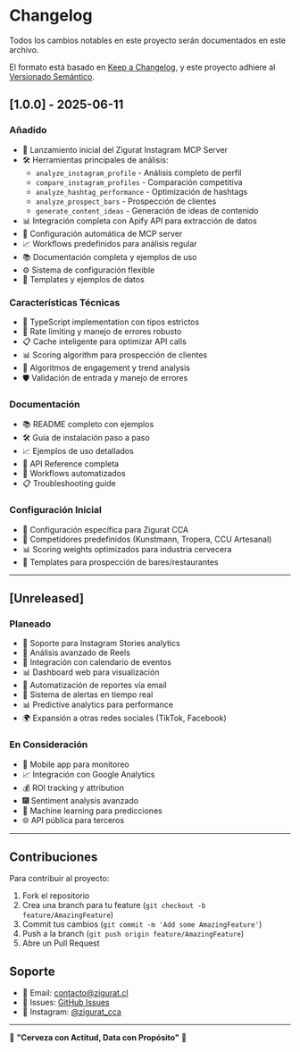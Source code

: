 # Changelog

Todos los cambios notables en este proyecto serán documentados en este archivo.

El formato está basado en [Keep a Changelog](https://keepachangelog.com/en/1.0.0/),
y este proyecto adhiere al [Versionado Semántico](https://semver.org/spec/v2.0.0.html).

## [1.0.0] - 2025-06-11

### Añadido
- 🎉 Lanzamiento inicial del Zigurat Instagram MCP Server
- 🛠️ Herramientas principales de análisis:
  - `analyze_instagram_profile` - Análisis completo de perfil
  - `compare_instagram_profiles` - Comparación competitiva
  - `analyze_hashtag_performance` - Optimización de hashtags
  - `analyze_prospect_bars` - Prospección de clientes
  - `generate_content_ideas` - Generación de ideas de contenido
- 📊 Integración completa con Apify API para extracción de datos
- 🔧 Configuración automática de MCP server
- 📈 Workflows predefinidos para análisis regular
- 📚 Documentación completa y ejemplos de uso
- ⚙️ Sistema de configuración flexible
- 📝 Templates y ejemplos de datos

### Características Técnicas
- 📝 TypeScript implementation con tipos estrictos
- 🔄 Rate limiting y manejo de errores robusto
- 📋 Cache inteligente para optimizar API calls
- 📊 Scoring algorithm para prospección de clientes
- 🎯 Algoritmos de engagement y trend analysis
- 🛡️ Validación de entrada y manejo de errores

### Documentación
- 📚 README completo con ejemplos
- 🛠️ Guía de instalación paso a paso
- 📈 Ejemplos de uso detallados
- 🔧 API Reference completa
- 🔄 Workflows automatizados
- 📋 Troubleshooting guide

### Configuración Inicial
- 🍺 Configuración específica para Zigurat CCA
- 🎯 Competidores predefinidos (Kunstmann, Tropera, CCU Artesanal)
- 📊 Scoring weights optimizados para industria cervecera
- 🏢 Templates para prospección de bares/restaurantes

---

## [Unreleased]

### Planeado
- 📱 Soporte para Instagram Stories analytics
- 🎥 Análisis avanzado de Reels
- 📅 Integración con calendario de eventos
- 📊 Dashboard web para visualización
- 🤖 Automatización de reportes vía email
- 🔔 Sistema de alertas en tiempo real
- 📊 Predictive analytics para performance
- 🌍 Expansión a otras redes sociales (TikTok, Facebook)

### En Consideración
- 📱 Mobile app para monitoreo
- 📈 Integración con Google Analytics
- 💰 ROI tracking y attribution
- 🎆 Sentiment analysis avanzado
- 🔮 Machine learning para predicciones
- 🌐 API pública para terceros

---

## Contribuciones

Para contribuir al proyecto:
1. Fork el repositorio
2. Crea una branch para tu feature (`git checkout -b feature/AmazingFeature`)
3. Commit tus cambios (`git commit -m 'Add some AmazingFeature'`)
4. Push a la branch (`git push origin feature/AmazingFeature`)
5. Abre un Pull Request

## Soporte

- 📧 Email: contacto@zigurat.cl
- 🐛 Issues: [GitHub Issues](https://github.com/PhelaoZi/zigurat-instagram-mcp/issues)
- 📱 Instagram: [@zigurat_cca](https://instagram.com/zigurat_cca)

---

🍺 **"Cerveza con Actitud, Data con Propósito"** 🎸